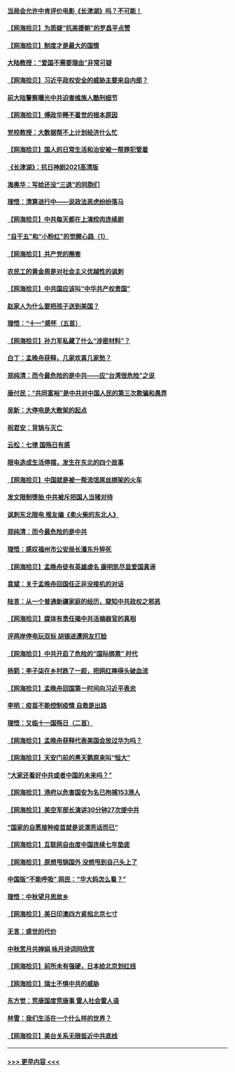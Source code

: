 #### [当局会允许中肯评价电影《长津湖》吗？不可能！](../pages/nsc993/n13294164.md?t=10110901) 
#### [【网海拾贝】为质疑“抗美援朝”的罗昌平点赞](../pages/nsc993/n13293902.md?t=10110901) 
#### [【网海拾贝】制度才是最大的国情](../pages/nsc993/n13292455.md?t=10110901) 
#### [大陆教授：“爱国不需要理由”非常可疑](../pages/nsc993/n13292404.md?t=10110901) 
#### [【网海拾贝】习近平政权安全的威胁主要来自内部？](../pages/nsc993/n13290496.md?t=10110901) 
#### [前大陆警察曝光中共迫害维族人酷刑细节](../pages/nsc993/n13290422.md?t=10110901) 
#### [【网海拾贝】傅政华睡不着觉的根本原因](../pages/nsc993/n13287736.md?t=10110901) 
#### [党校教授：大数据帮不上计划经济什么忙](../pages/nsc993/n13287648.md?t=10110901) 
#### [【网海拾贝】国人的日常生活和治安被一帮罪犯管着](../pages/nsc993/n13285024.md?t=10110901) 
#### [《长津湖》：抗日神剧2021高清版](../pages/nsc993/n13284959.md?t=10110901) 
#### [海奥华：写给还没“三退”的同胞们](../pages/nsc993/n13284718.md?t=10110901) 
#### [理悟：清算进行中——说政法恶虎纷纷落马](../pages/nsc993/n13284707.md?t=10110901) 
#### [【网海拾贝】中共每天都在上演绞肉连续剧](../pages/nsc993/n13282662.md?t=10110901) 
#### [“自干五”和“小粉红”的觉醒心路（1）](../pages/nsc993/n13282577.md?t=10110901) 
#### [【网海拾贝】共产党的圈套](../pages/nsc993/n13279355.md?t=10110901) 
#### [农民工的黄金周是对社会主义优越性的讽刺](../pages/nsc993/n13279129.md?t=10110901) 
#### [【网海拾贝】中共国应该叫“中华共产权贵国”](../pages/nsc993/n13277732.md?t=10110901) 
#### [赵家人为什么要把孩子送到美国？](../pages/nsc993/n13277707.md?t=10110901) 
#### [理悟：“十一”感怀（五首）](../pages/nsc993/n13277203.md?t=10110901) 
#### [【网海拾贝】孙力军私藏了什么“涉密材料”？](../pages/nsc993/n13276325.md?t=10110901) 
#### [白丁：孟晚舟获释，几家欢喜几家愁？](../pages/nsc993/n13276158.md?t=10110901) 
#### [郑纯清：而今最危险的是中共——应“台湾很危险”之说](../pages/nsc993/n13276137.md?t=10110901) 
#### [唐付民：“共同富裕”是中共对中国人民的第三次欺骗和愚弄](../pages/nsc993/n13276091.md?t=10110901) 
#### [吴新：大停电是大散架的起点](../pages/nsc993/n13276065.md?t=10110901) 
#### [祝君安：背锅与灭亡](../pages/nsc993/n13276014.md?t=10110901) 
#### [云松：七律 国殇日有感](../pages/nsc993/n13276007.md?t=10110901) 
#### [限电造成生活停摆，发生在东北的四个故事](../pages/nsc993/n13275888.md?t=10110901) 
#### [【网海拾贝】中国就是被一帮流氓屌丝绑架的火车](../pages/nsc993/n13274121.md?t=10110901) 
#### [发文限制堕胎 中共被斥把国人当猪对待](../pages/nsc993/n13273979.md?t=10110901) 
#### [讽刺东北限电 推友编《卖火柴的东北人》](../pages/nsc993/n13273892.md?t=10110901) 
#### [郑纯清：而今最危险的是中共](../pages/nsc993/n13272870.md?t=10110901) 
#### [理悟：感叹福州市公安局长潘东升猝死](../pages/nsc993/n13272713.md?t=10110901) 
#### [【网海拾贝】孟晚舟徒有英雄虚名 康明凯尽显爱国真谛](../pages/nsc993/n13271234.md?t=10110901) 
#### [袁斌：关于孟晚舟回国任正非没接机的对话](../pages/nsc993/n13271186.md?t=10110901) 
#### [陆言：从一个普通新疆家庭的经历，窥知中共政权之邪恶](../pages/nsc993/n13271104.md?t=10110901) 
#### [【网海拾贝】媒体有责任揭中共活摘器官的真相](../pages/nsc993/n13268717.md?t=10110901) 
#### [评两岸停电玩双标 胡锡进遭网友打脸](../pages/nsc993/n13268541.md?t=10110901) 
#### [【网海拾贝】中共开启了危险的“国际绑票” 时代](../pages/nsc993/n13265851.md?t=10110901) 
#### [扬箭：李子柒在乡村跌了一跤，把网红摔得头破血流](../pages/nsc993/n13263133.md?t=10110901) 
#### [【网海拾贝】孟晚舟回国第一时间向习近平表忠](../pages/nsc993/n13263071.md?t=10110901) 
#### [李明：疫苗不能控制疫情 自救是出路](../pages/nsc993/n13262613.md?t=10110901) 
#### [理悟：又临十一国殇日（二首）](../pages/nsc993/n13262525.md?t=10110901) 
#### [【网海拾贝】孟晚舟获释代表美国会放过华为吗？](../pages/nsc993/n13260990.md?t=10110901) 
#### [【网海拾贝】天安门前的黑天鹅原来叫“恒大”](../pages/nsc993/n13259800.md?t=10110901) 
#### [“大家还看好中共或者中国的未来吗？”](../pages/nsc993/n13259590.md?t=10110901) 
#### [【网海拾贝】港府以危害国安为名已拘捕153港人](../pages/nsc993/n13257369.md?t=10110901) 
#### [【网海拾贝】美空军部长演讲30分钟27次提中共](../pages/nsc993/n13254918.md?t=10110901) 
#### [“国家的自愿接种疫苗就是说漂亮话而已”](../pages/nsc993/n13254862.md?t=10110901) 
#### [【网海拾贝】互联网自由度中国连续七年垫底](../pages/nsc993/n13252244.md?t=10110901) 
#### [【网海拾贝】原想甩锅国外 没想甩到自己头上了](../pages/nsc993/n13249727.md?t=10110901) 
#### [中国版“不能呼吸” 网民：“华大妈怎么看？”](../pages/nsc993/n13249667.md?t=10110901) 
#### [理悟：中秋望月思故乡](../pages/nsc993/n13248670.md?t=10110901) 
#### [【网海拾贝】美日印澳四方紧掐北京七寸](../pages/nsc993/n13247358.md?t=10110901) 
#### [无言：盛世的代价](../pages/nsc993/n13246214.md?t=10110901) 
#### [中秋赏月共婵娟 咏月诗词同欣赏](../pages/nsc993/n13245718.md?t=10110901) 
#### [【网海拾贝】前所未有强硬，日本给北京划红线](../pages/nsc993/n13243236.md?t=10110901) 
#### [【网海拾贝】瑞士不惧中共的威胁](../pages/nsc993/n13241090.md?t=10110901) 
#### [东方觉：荒唐国度荒唐事 雷人社会雷人语](../pages/nsc993/n13241022.md?t=10110901) 
#### [林雪：我们生活在一个什么样的世界？](../pages/nsc993/n13236143.md?t=10110901) 
#### [【网海拾贝】美台关系无限抵近中共底线](../pages/nsc993/n13238212.md?t=10110901) 

----
#### [ >>> 更早内容 <<< ](../indexes/nsc993-earlier.md)
